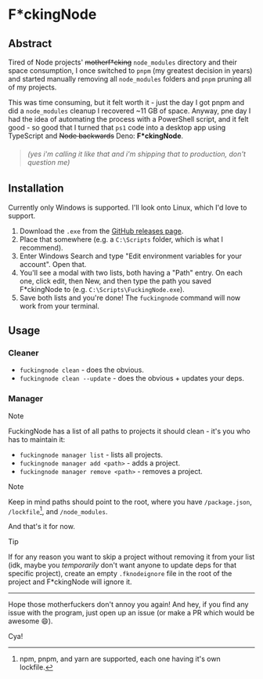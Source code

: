 <!-- markdownlint-disable -->

# F*ckingNode

## Abstract

Tired of Node projects' ~~motherf*cking~~ `node_modules` directory and their space consumption, I once switched to
`pnpm` (my greatest decision in years) and started manually removing all `node_modules` folders and `pnpm` pruning all
of my projects.

This was time consuming, but it felt worth it - just the day I got pnpm and did a `node_modules` cleanup I recovered ~11
GB of space. Anyway, pne day I had the idea of automating the process with a PowerShell script, and it felt good - so
good that I turned that `ps1` code into a desktop app using TypeScript and ~~Node backwards~~ Deno: **F*ckingNode**.

<!-- deno-fmt-ignore -->
> ###### (yes i'm calling it like that and i'm shipping that to production, don't question me)

## Installation

Currently only Windows is supported. I'll look onto Linux, which I'd love to support.

1. Download the `.exe` from the [GitHub releases page](https://github.com/ZakaHaceCosas/FuckingNode/releases/latest).
2. Place that somewhere (e.g. a `C:\Scripts` folder, which is what I recommend).
3. Enter Windows Search and type "Edit environment variables for your account". Open that.
4. You'll see a modal with two lists, both having a "Path" entry. On each one, click edit, then New, and then type the
   path you saved F*ckingNode to (e.g. `C:\Scripts\FuckingNode.exe`).
5. Save both lists and you're done! The `fuckingnode` command will now work from your terminal.

## Usage

### Cleaner

- `fuckingnode clean` - does the obvious.
- `fuckingnode clean --update` - does the obvious + updates your deps.

### Manager

> [!NOTE]
> FuckingNode has a list of all paths to projects it should clean - it's you who has to maintain it:

- `fuckingnode manager list` - lists all projects.
- `fuckingnode manager add <path>` - adds a project.
- `fuckingnode manager remove <path>` - removes a project.

> [!NOTE]
> Keep in mind paths should point to the root, where you have `/package.json`, `/lockfile`[^1], and `/node_modules`.

And that's it for now.

> [!TIP]
> If for any reason you want to skip a project without removing it from your list (idk, maybe you _temporarily_ don't
> want anyone to update deps for that specific project), create an empty `.fknodeignore` file in the root of the project
> and F*ckingNode will ignore it.

---

Hope those motherfuckers don't annoy you again! And hey, if you find any issue with the program, just open up an issue
(or make a PR which would be awesome :smile:).

Cya!

[^1]: npm, pnpm, and yarn are supported, each one having it's own lockfile.

<!--
command
deno fmt --indent-width 4 --line-width 120
 -->
